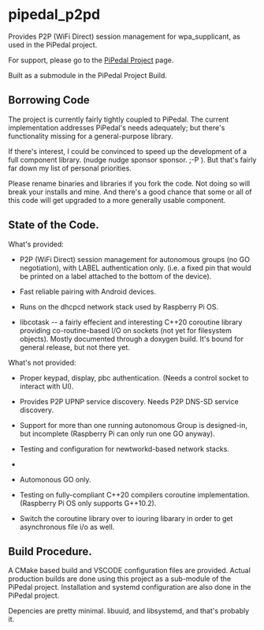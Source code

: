 # pipedal_p2pd

Provides P2P (WiFi Direct) session management for wpa_supplicant, as used in the PiPedal project.

For support, please go to the [PiPedal Project](http://github.com//rerdavies/pipedal) page.

Built as a submodule in the PiPedal Project Build.


## Borrowing Code 

The project is currently fairly tightly coupled to PiPedal. The current implementation addresses PiPedal's needs adequately; but there's functionality 
missing for a general-purpose library.

If there's interest, I could be convinced to speed up the development of a full component library. (nudge nudge sponsor sponsor. ;-P ). But that's fairly
far down my list of personal priorities.

Please rename binaries and libraries if you fork the code. Not doing so will break your installs and mine. And there's a good chance that some or all of this code will get upgraded to a more generally usable component.

## State of the Code.


What's provided:

- P2P (WiFi Direct) session management for autonomous groups (no GO negotiation), with LABEL authentication only. (i.e. a fixed pin that would be 
   printed on a label attached to the bottom of the device).
   
- Fast reliable pairing with Android devices.

- Runs on the dhcpcd network stack used by Raspberry Pi OS.

- libcotask -- a fairly effecient and interesting C++20 coroutine library providing  co-routine-based I/O on sockets (not yet for filesystem objects). 
 Mostly documented through a doxygen build. It's bound for general release, but not there yet.

What's not provided:

-   Proper keypad, display, pbc authentication. (Needs a control socket to interact with UI).
 
-   Provides P2P UPNP service discovery. Needs P2P DNS-SD service discovery.

-   Support for more than one running autonomous Group is designed-in, but incomplete (Raspberry Pi can only run one GO anyway).
 
-   Testing and configuration for newtworkd-based network stacks.
-   
-   Automonous GO only.

-   Testing on fully-compliant C++20 compilers coroutine implementation. (Raspberry Pi OS only supports G++10.2).
    
-   Switch the coroutine library over to iouring libarary in order to get asynchronous file i/o as well.



## Build Procedure.

A CMake based build and VSCODE configuration files are  provided. Actual production builds are done using this project as a sub-module of the PiPedal project. Installation and systemd configuration are also done in the PiPedal project.

Depencies are pretty minimal.  libuuid, and libsystemd, and that's probably it.



